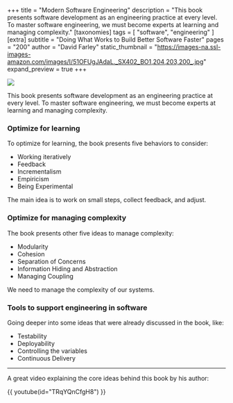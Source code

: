 +++
title = "Modern Software Engineering"
description = "This book presents software development as an engineering practice at every level. To master software engineering, we must become experts at learning and managing complexity."
[taxonomies]
tags = [ "software", "engineering" ]
[extra]
subtitle = "Doing What Works to Build Better Software Faster"
pages = "200"
author = "David Farley"
static_thumbnail = "https://images-na.ssl-images-amazon.com/images/I/51OFUgJAdaL._SX402_BO1,204,203,200_.jpg"
expand_preview = true
+++

<a target="_blank" href="https://www.amazon.de/-/en/David-Farley/dp/0137314914/">
    <img border="0" src="https://images-na.ssl-images-amazon.com/images/I/51OFUgJAdaL._SX402_BO1,204,203,200_.jpg" >
</a>

This book presents software development as an engineering practice at every level. 
To master software engineering, we must become experts at learning and managing complexity.

<!-- more -->

### Optimize for learning

To optimize for learning, the book presents five behaviors to consider:

- Working iteratively
- Feedback
- Incrementalism
- Empiricism
- Being Experimental

The main idea is to work on small steps, collect feedback, and adjust.

### Optimize for managing complexity

The book presents other five ideas to manage complexity:

- Modularity
- Cohesion
- Separation of Concerns
- Information Hiding and Abstraction
- Managing Coupling

We need to manage the complexity of our systems.

### Tools to support engineering in software

Going deeper into some ideas that were already discussed in the book, like:

- Testability
- Deployability
- Controlling the variables
- Continuous Delivery

--- 

A great video explaining the core ideas behind this book by his author:

{{ youtube(id="TRqYQnCfgH8") }}
